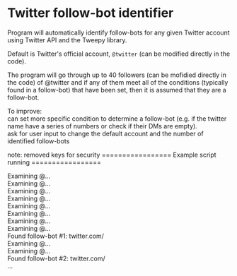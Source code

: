 # Twitter follow-bot identifier

Program will automatically identify follow-bots for any given Twitter account using Twitter API 
and the Tweepy library. 
 <br/>

Default is Twitter's official account, `@twitter` (can be modified directly in the code).
 <br/>

The program will go through up to 40 followers (can be mofidied directly in the code) of @twitter and if any of them meet all of the conditions
(typically found in a follow-bot) that have been set, then it is assumed that 
they are a follow-bot.
<br/>

To improve: <br/>
can set more specific condition to determine a follow-bot (e.g. if the twitter name 
have a series of numbers or check if their DMs are empty). <br/>
ask for user input to change the default account and the number of identified follow-bots
<br/>

note: removed keys for security
================= Example script running =================<br/>

Examining @<twitterhandle>...<br/>
Examining @<twitterhandle>...<br/>
Examining @<twitterhandle>...<br/>
Examining @<twitterhandle>...<br/>
Examining @<twitterhandle>...<br/>
Examining @<twitterhandle>...<br/>
Examining @<twitterhandle>...<br/>
Examining @<twitterhandle>...<br/>
Found follow-bot #1: twitter.com/<followbot-twitterhandle><br/>
Examining @<twitterhandle>...<br/>
Examining @<twitterhandle>...<br/>
Found follow-bot #2: twitter.com/<followbot-twitterhandle><br/>
...<br/>

